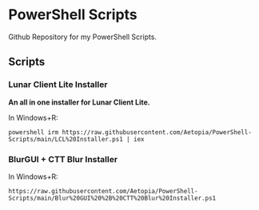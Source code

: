 # PowerShell Scripts
Github Repository for my PowerShell Scripts.

## Scripts

### Lunar Client Lite Installer
<b>An all in one installer for Lunar Client Lite.</b>  

In Windows+R:
```
powershell irm https://raw.githubusercontent.com/Aetopia/PowerShell-Scripts/main/LCL%20Installer.ps1 | iex
```

### BlurGUI + CTT Blur Installer

In Windows+R:
```
https://raw.githubusercontent.com/Aetopia/PowerShell-Scripts/main/Blur%20GUI%20%2B%20CTT%20Blur%20Installer.ps1
```
